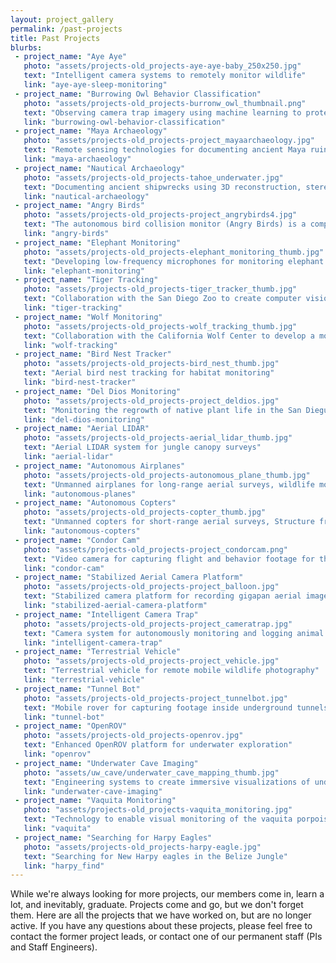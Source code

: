```yaml
---
layout: project_gallery
permalink: /past-projects
title: Past Projects
blurbs: 
 - project_name: "Aye Aye"
   photo: "assets/projects-old_projects-aye-aye-baby_250x250.jpg"
   text: "Intelligent camera systems to remotely monitor wildlife"
   link: "aye-aye-sleep-monitoring"
 - project_name: "Burrowing Owl Behavior Classification"
   photo: "assets/projects-old_projects-burronw_owl_thumbnail.png"
   text: "Observing camera trap imagery using machine learning to protect the Burrowing Owls in Southern California"
   link: "burrowing-owl-behavior-classification"
 - project_name: "Maya Archaeology"
   photo: "assets/projects-old_projects-project_mayaarchaeology.jpg"
   text: "Remote sensing technologies for documenting ancient Maya ruins in the jungles of Guatemala"
   link: "maya-archaeology"
 - project_name: "Nautical Archaeology"
   photo: "assets/projects-old_projects-tahoe_underwater.jpg"
   text: "Documenting ancient shipwrecks using 3D reconstruction, stereo imaging, and Structure from Motion"
   link: "nautical-archaeology"
 - project_name: "Angry Birds"
   photo: "assets/projects-old_projects-project_angrybirds4.jpg"
   text: "The autonomous bird collision monitor (Angry Birds) is a compact ecological research tool for biologists studying bird strikes against plate glass"
   link: "angry-birds"
 - project_name: "Elephant Monitoring"
   photo: "assets/projects-old_projects-elephant_monitoring_thumb.jpg"
   text: "Developing low-frequency microphones for monitoring elephant activity in collaboration with the San Diego Zoo"
   link: "elephant-monitoring"
 - project_name: "Tiger Tracking"
   photo: "assets/projects-old_projects-tiger_tracker_thumb.jpg"
   text: "Collaboration with the San Diego Zoo to create computer vision algorithms for autonomous tiger tracking"
   link: "tiger-tracking"
 - project_name: "Wolf Monitoring"
   photo: "assets/projects-old_projects-wolf_tracking_thumb.jpg"
   text: "Collaboration with the California Wolf Center to develop a mobile terrestrial wolf monitoring vehicle"
   link: "wolf-tracking"
 - project_name: "Bird Nest Tracker"
   photo: "assets/projects-old_projects-bird_nest_thumb.jpg"
   text: "Aerial bird nest tracking for habitat monitoring"
   link: "bird-nest-tracker"
 - project_name: "Del Dios Monitoring"
   photo: "assets/projects-old_projects-project_deldios.jpg"
   text: "Monitoring the regrowth of native plant life in the San Dieguito River Valley Conservancy via aerial surveys and 3D reconstruction"
   link: "del-dios-monitoring"
 - project_name: "Aerial LIDAR"
   photo: "assets/projects-old_projects-aerial_lidar_thumb.jpg"
   text: "Aerial LIDAR system for jungle canopy surveys"
   link: "aerial-lidar"
 - project_name: "Autonomous Airplanes"
   photo: "assets/projects-old_projects-autonomous_plane_thumb.jpg"
   text: "Unmanned airplanes for long-range aerial surveys, wildlife monitoring, and Structure from Motion"
   link: "autonomous-planes"
 - project_name: "Autonomous Copters"
   photo: "assets/projects-old_projects-copter_thumb.jpg"
   text: "Unmanned copters for short-range aerial surveys, Structure from Motion, and radio collar tracking"
   link: "autonomous-copters"
 - project_name: "Condor Cam"
   photo: "assets/projects-old_projects-project_condorcam.png"
   text: "Video camera for capturing flight and behavior footage for the California Condor"
   link: "condor-cam"
 - project_name: "Stabilized Aerial Camera Platform"
   photo: "assets/projects-old_projects-project_balloon.jpg"
   text: "Stabilized camera platform for recording gigapan aerial imagery and Structure from Motion"
   link: "stabilized-aerial-camera-platform"
 - project_name: "Intelligent Camera Trap"
   photo: "assets/projects-old_projects-project_cameratrap.jpg"
   text: "Camera system for autonomously monitoring and logging animal behavior"
   link: "intelligent-camera-trap"
 - project_name: "Terrestrial Vehicle"
   photo: "assets/projects-old_projects-project_vehicle.jpg"
   text: "Terrestrial vehicle for remote mobile wildlife photography"
   link: "terrestrial-vehicle"
 - project_name: "Tunnel Bot"
   photo: "assets/projects-old_projects-project_tunnelbot.jpg"
   text: "Mobile rover for capturing footage inside underground tunnels"
   link: "tunnel-bot"
 - project_name: "OpenROV"
   photo: "assets/projects-old_projects-openrov.jpg"
   text: "Enhanced OpenROV platform for underwater exploration"
   link: "openrov"
 - project_name: "Underwater Cave Imaging"
   photo: "assets/uw_cave/underwater_cave_mapping_thumb.jpg"
   text: "Engineering systems to create immersive visualizations of underwater caves"
   link: "underwater-cave-imaging"
 - project_name: "Vaquita Monitoring"
   photo: "assets/projects-old_projects-vaquita_monitoring.jpg"
   text: "Technology to enable visual monitoring of the vaquita porpoise, the most endangered marine mammal in the world"
   link: "vaquita"
 - project_name: "Searching for Harpy Eagles"
   photo: "assets/projects-old_projects-harpy-eagle.jpg"
   text: "Searching for New Harpy eagles in the Belize Jungle"
   link: "harpy_find"
---
```


While we're always looking for more projects, our members come in, learn a lot, and inevitably, graduate. Projects come and go, but we don't forget them. Here are all the projects that we have worked on, but are no longer active. If you have any questions about these projects, please feel free to contact the former project leads, or contact one of our permanent staff (PIs and Staff Engineers).
